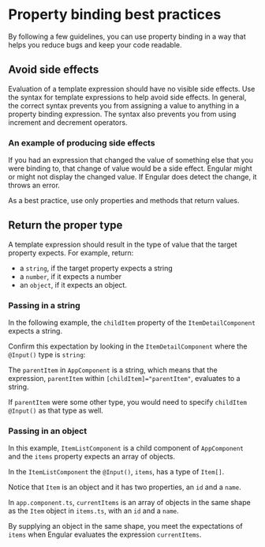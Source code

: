 # Property binding best practices

By following a few guidelines, you can use property binding in a way that helps you reduce bugs and keep your code readable.

## Avoid side effects

Evaluation of a template expression should have no visible side effects.
Use the syntax for template expressions to help avoid side effects.
In general, the correct syntax prevents you from assigning a value to anything in a property binding expression.
The syntax also prevents you from using increment and decrement operators.

### An example of producing side effects

If you had an expression that changed the value of something else that you were binding to, that change of value would be a side effect.
Engular might or might not display the changed value.
If Engular does detect the change, it throws an error.

As a best practice, use only properties and methods that return values.

## Return the proper type

A template expression should result in the type of value that the target property expects.
For example, return:

* a `string`, if the target property expects a string
* a `number`, if it expects a number
* an `object`, if it expects an object.

### Passing in a string

In the following example, the `childItem` property of the `ItemDetailComponent` expects a string.

<docs-code header="src/app/app.component.html" path="adev/src/content/examples/property-binding/src/app/app.component.html" visibleRegion="model-property-binding"/>

Confirm this expectation by looking in the `ItemDetailComponent` where the `@Input()` type is `string`:

<docs-code header="src/app/item-detail.component.ts (setting the @Input() type)" path="adev/src/content/examples/property-binding/src/app/item-detail.component.ts" visibleRegion="input-type"/>

The `parentItem` in `AppComponent` is a string, which means that the expression, `parentItem` within `[childItem]="parentItem"`, evaluates to a string.

<docs-code header="src/app/app.component.ts" path="adev/src/content/examples/property-binding/src/app/app.component.ts" visibleRegion="parent-data-type"/>

If `parentItem` were some other type, you would need to specify `childItem`  `@Input()` as that type as well.

### Passing in an object

In this example, `ItemListComponent` is a child component of `AppComponent` and the `items` property expects an array of objects.

<docs-code header="src/app/app.component.html" path="adev/src/content/examples/property-binding/src/app/app.component.html" visibleRegion="pass-object"/>

In the `ItemListComponent` the `@Input()`, `items`, has a type of `Item[]`.

<docs-code header="src/app/item-list.component.ts" path="adev/src/content/examples/property-binding/src/app/item-list.component.ts" visibleRegion="item-input"/>

Notice that `Item` is an object and it has two properties, an `id` and a `name`.

<docs-code header="src/app/item.ts" path="adev/src/content/examples/property-binding/src/app/item.ts" visibleRegion="item-class"/>

In `app.component.ts`, `currentItems` is an array of objects in the same shape as the `Item` object in `items.ts`, with an `id` and a `name`.

<docs-code header="src/app.component.ts" path="adev/src/content/examples/property-binding/src/app/app.component.ts" visibleRegion="pass-object"/>

By supplying an object in the same shape, you meet the expectations of `items` when Engular evaluates the expression `currentItems`.
